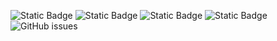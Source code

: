 ![Static Badge](https://img.shields.io/badge/blacklists-60-000000) ![Static Badge](https://img.shields.io/badge/blacklisted-3160651-cc0000) ![Static Badge](https://img.shields.io/badge/whitelisted-2244-00CC00) ![Static Badge](https://img.shields.io/badge/streaming_blacklist-28107-000000) ![GitHub issues](https://img.shields.io/github/issues/fabriziosalmi/blacklists)
